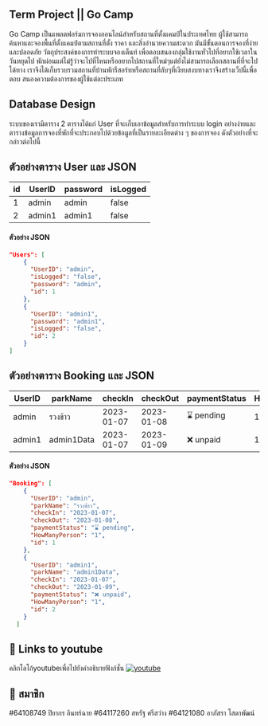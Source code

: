 ## Term Project || Go Camp

Go Camp เป็นแพลตฟอร์มการจองออนไลน์สำหรับสถานที่ตั้งแคมป์ในประเทศไทย 
ผู้ใช้สามารถค้นหาและจองพื้นที่ตั้งแคมป์ตามสถานที่ตั้ง ราคา และสิ่งอำนวยความสะดวก 
มันมีขั้นตอนการจองที่ง่ายและปลอดภัย
  วัตถุประสงค์ของการทำระบบจองเต็นท์ เพื่อตอบสนองกลุ่มใช้งานทั่วไปที่อยากใช้เวลาในวันหยุดไป
  พักผ่อนแต่ไม่รู้ว่าจะไปที่ไหนหรืออยากไปสถานที่ใหม่ๆแต่ยังไม่สามารถเลือกสถานที่ที่จะไปได้ทาง
  เราจึงได้เก็บรวบรวมสถานที่บ้านพักรีสอร์ทหรือสถานที่ลับๆที่เงียบสงบทางเราจึงสร้างเว็ปนี้เพื่อตอบ
  สนองความต้องการของผู้ใช้แต่ละประเภท
## Database Design

ระบบของเรามีตาราง 2 ตารางได้แก่ User ที่จะเก็บเอาข้อมูลสำหรับการทำระบบ login อย่างง่ายและตารางข้อมูลการจองที่พักที่จะประกอบไปด้วยข้อมูลที่เป็นรายละเอียดต่าง ๆ ของการจอง ดังตัวอย่างที่จะกล่าวต่อไปนี้


## ตัวอย่างตาราง User และ JSON
| id | UserID | password | isLogged |
| ----- | ----- | ----- | ----- |
| 1 | admin | admin | false |
| 2 | admin1 | admin1 | false |

#### ตัวอย่าง JSON

```json
"Users": [
    {
      "UserID": "admin",
      "isLogged": "false",
      "password": "admin",
      "id": 1
    },
    {
      "UserID": "admin1",
      "password": "admin1",
      "isLogged": "false",
      "id": 2
    }
]
```

## ตัวอย่างตาราง Booking และ JSON

| UserID | parkName   | checkIn    | checkOut   | paymentStatus | HowManyPerson | id  |
| ------ | ---------- | ---------- | ---------- | ------------- | ------------- | --- |
| admin  | รวงข้าว  | 2023-01-07 | 2023-01-08 | ⌛ pending     | 1             | 1   |
| admin1 | admin1Data | 2023-01-07 | 2023-01-09 | ❌ unpaid      | 1             | 2   |

#### ตัวอย่าง JSON

```json
"Booking": [
    {
      "UserID": "admin",
      "parkName": "รวงข้าว",
      "checkIn": "2023-01-07",
      "checkOut": "2023-01-08",
      "paymentStatus": "⌛ pending",
      "HowManyPerson": "1",
      "id": 1
    },
    {
      "UserID": "admin1",
      "parkName": "admin1Data",
      "checkIn": "2023-01-07",
      "checkOut": "2023-01-09",
      "paymentStatus": "❌ unpaid",
      "HowManyPerson": "1",
      "id": 2
    }
  ]

```
## 🔗 Links to youtube
คลิกโลโก้youtubeเพื่อไปยังคำอธิบายฟังก์ชั่น
[![youtube](https://www.youtube.com/img/desktop/yt_1200.png)](https://youtu.be/5P_od3m8jO4)
## 🔗 สมาชิก
#64108749 ปิยากร อินทร์ฉาย
            #64117260 สหรัฐ ศรีสว่าง
            #64121080 อาภัสรา โสดาพัฒน์
